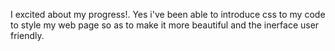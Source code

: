 I excited about my progress!. Yes i've been able to introduce css to my code to style my web page so as to make it more beautiful and the inerface user friendly.